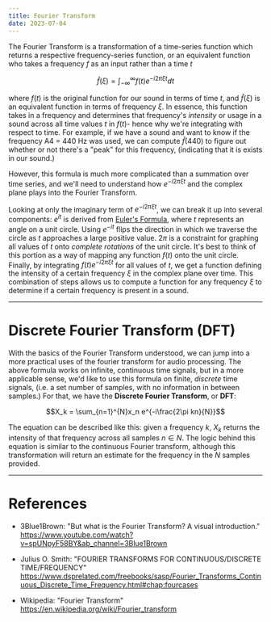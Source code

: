 ```yaml
---
title: Fourier Transform
date: 2023-07-04
---
```


The Fourier Transform is a transformation of a time-series function which returns a respective frequency-series function, or an equivalent function who takes a frequency $f$ as an input rather than a time $t$

$$\hat{f}(\xi) = \int_{-\infty}^{\infty} f(t) e^{-i2\pi\xi t} dt$$

where $f(t)$ is the original function for our sound in terms of time $t$, and $\hat{f}(\xi)$ is an equivalent function in terms of frequency $\xi$. In essence, this function takes in a frequency and determines that frequency's *intensity* or usage in a sound across all time values $t$ in $f(t)$- hence why we're integrating with respect to time. For example, if we have a sound and want to know if the frequency A4 = 440 Hz was used, we can compute $\hat{f}(440)$ to figure out whether or not there's a "peak" for this frequency, (indicating that it is exists in our sound.) 

However, this formula is much more complicated than a summation over time series, and we'll need to understand how $e^{-i2\pi\xi t}$ and the complex plane plays into the Fourier Transform.

Looking at only the imaginary term of $e^{-i2\pi\xi t}$, we can break it up into several components: $e^{it}$ is derived from [Euler's Formula](https://en.wikipedia.org/wiki/Euler%27s_formula), where $t$ represents an angle on a unit circle. Using $e^{-it}$ flips the direction in which we traverse the circle as $t$ approaches a large positive value. $2\pi$ is a constraint for graphing all values of $t$ onto *complete rotations* of the unit circle. It's best to think of this portion as a way of mapping any function $f(t)$ onto the unit circle. Finally, by integrating $f(t) e^{-i2\pi\xi t}$ for all values of $t$, we get a function defining the intensity of a certain frequency $\xi$ in the complex plane over time. This combination of steps allows us to compute a function for any frequency $\xi$ to determine if a certain frequency is present in a sound.

<hr>

# Discrete Fourier Transform (DFT)

With the basics of the Fourier Transform understood, we can jump into a more practical uses of the fourier transform for audio processing. The above formula works on infinite, continuous time signals, but in a more applicable sense, we'd like to use this formula on finite, *discrete* time signals, (i.e. a set number of samples, with no information in between samples.) For that, we have the **Discrete Fourier Transform**, or **DFT**:

$$X_k = \sum_{n=1}^{N}x_n e^{-i\frac{2\pi kn}{N}}$$

The equation can be described like this: given a frequency $k$, $X_k$ returns the intensity of that frequency across all samples $n\in N$. The logic behind this equation is similar to the continuous Fourier transform, although this transformation will return an estimate for the frequency in the $N$ samples provided.

<hr>


# References

- 3Blue1Brown: "But what is the Fourier Transform? A visual introduction."
    https://www.youtube.com/watch?v=spUNpyF58BY&ab_channel=3Blue1Brown

- Julius O. Smith: "FOURIER TRANSFORMS FOR CONTINUOUS/DISCRETE TIME/FREQUENCY"
    https://www.dsprelated.com/freebooks/sasp/Fourier_Transforms_Continuous_Discrete_Time_Frequency.html#chap:fourcases

- Wikipedia: "Fourier Transform"
    https://en.wikipedia.org/wiki/Fourier_transform 
